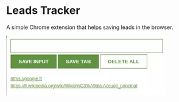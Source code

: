 # Leads Tracker

A simple Chrome extension that helps saving leads in the browser.

![Leads Tracker Chrome Extension](img/screenshot.webp)
